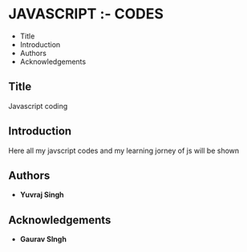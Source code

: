 # JAVASCRIPT :- CODES
 
 - Title
 - Introduction
 - Authors
 - Acknowledgements

## Title

Javascript coding

## Introduction

Here all my javscript codes and my learning jorney of js will be shown

## Authors
 
 - **Yuvraj Singh**

## Acknowledgements
 
 - **Gaurav SIngh**

